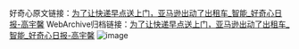 好奇心原文链接：[为了让快递早点送上门，亚马逊出动了出租车_智能_好奇心日报-高宇馨](https://www.qdaily.com/articles/3340.html)
WebArchive归档链接：[为了让快递早点送上门，亚马逊出动了出租车_智能_好奇心日报-高宇馨](http://web.archive.org/web/20190623152010/https://www.qdaily.com/articles/3340.html)
![image](http://ww3.sinaimg.cn/large/007d5XDply1g3vetvoyizj30u02tnb29)
